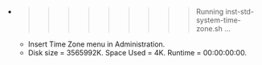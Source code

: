 * >>>>>>>>> Running inst-std-system-time-zone.sh ...
  * Insert Time Zone menu in Administration.
  * Disk size = 3565992K. Space Used = 4K. Runtime = 00:00:00:00.
